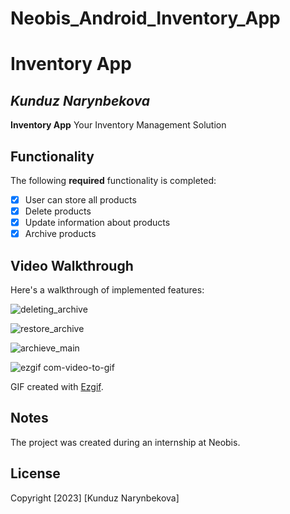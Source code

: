 # Neobis_Android_Inventory_App
# Inventory App

## *Kunduz Narynbekova*

**Inventory App** Your Inventory Management Solution


## Functionality

The following **required** functionality is completed:
* [x] User can store all products
* [x] Delete products
* [x] Update information about products
* [x] Archive products

## Video Walkthrough

Here's a walkthrough of implemented features:


![deleting_archive](https://github.com/KunduzNbkva/Neobis_Android_Inventory_App/assets/57134232/cc2518d3-cf50-4174-83a4-836ab9575c6f)

![restore_archive](https://github.com/KunduzNbkva/Neobis_Android_Inventory_App/assets/57134232/67e0e5e4-871d-4d08-8c6f-3770571e97ce)

![archieve_main](https://github.com/KunduzNbkva/Neobis_Android_Inventory_App/assets/57134232/1b013a7d-dc5e-4f89-b5c4-ca8f93462741)

![ezgif com-video-to-gif](https://github.com/KunduzNbkva/Neobis_Android_Inventory_App/assets/57134232/ca83891b-d794-442b-957b-1bcb68041d62)


GIF created with [Ezgif](https://ezgif.com/maker).

## Notes 

The project was created during an internship at Neobis.

## License

Copyright [2023] [Kunduz Narynbekova]
